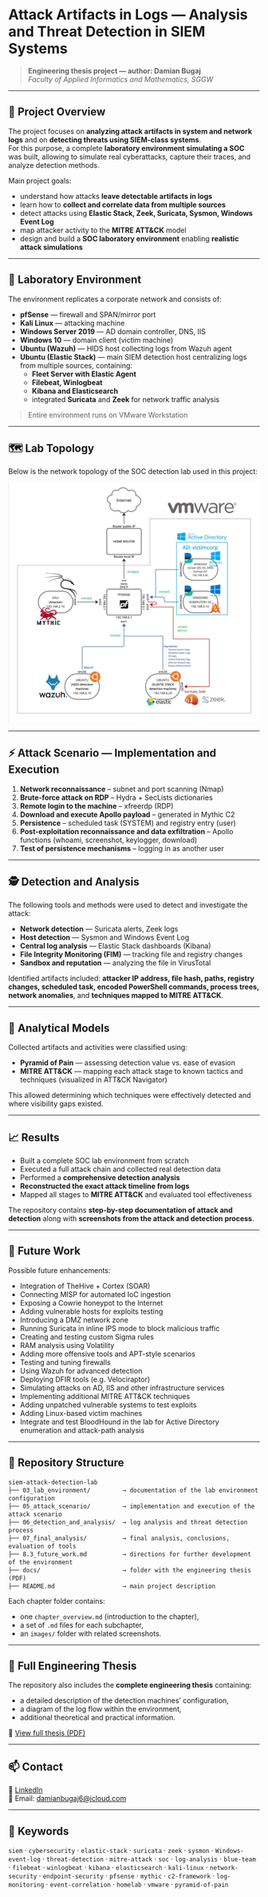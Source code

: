 # Attack Artifacts in Logs — Analysis and Threat Detection in SIEM Systems

> **Engineering thesis project — author: Damian Bugaj**  
> *Faculty of Applied Informatics and Mathematics, SGGW*

---

## 📌 Project Overview

The project focuses on **analyzing attack artifacts in system and network logs** and on **detecting threats using SIEM-class systems**.  
For this purpose, a complete **laboratory environment simulating a SOC** was built, allowing to simulate real cyberattacks, capture their traces, and analyze detection methods.

Main project goals:

- understand how attacks **leave detectable artifacts in logs**
- learn how to **collect and correlate data from multiple sources**
- detect attacks using **Elastic Stack, Zeek, Suricata, Sysmon, Windows Event Log**
- map attacker activity to the **MITRE ATT&CK** model
- design and build a **SOC laboratory environment** enabling **realistic attack simulations**

---

## 🧪 Laboratory Environment

The environment replicates a corporate network and consists of:

- **pfSense** — firewall and SPAN/mirror port  
- **Kali Linux** — attacking machine  
- **Windows Server 2019** — AD domain controller, DNS, IIS  
- **Windows 10** — domain client (victim machine)  
- **Ubuntu (Wazuh)** — HIDS host collecting logs from Wazuh agent  
- **Ubuntu (Elastic Stack)** — main SIEM detection host centralizing logs from multiple sources, containing:
  - **Fleet Server with Elastic Agent**
  - **Filebeat, Winlogbeat**
  - **Kibana and Elasticsearch**
  - integrated **Suricata** and **Zeek** for network traffic analysis

> Entire environment runs on VMware Workstation

---

## 🗺️ Lab Topology

Below is the network topology of the SOC detection lab used in this project:

![Lab Topology](./docs/lab_topology.jpg)

---

## ⚡ Attack Scenario — Implementation and Execution

1. **Network reconnaissance** – subnet and port scanning (Nmap)
2. **Brute-force attack on RDP** – Hydra + SecLists dictionaries
3. **Remote login to the machine** – xfreerdp (RDP)
4. **Download and execute Apollo payload** – generated in Mythic C2
5. **Persistence** – scheduled task (SYSTEM) and registry entry (user)
6. **Post-exploitation reconnaissance and data exfiltration** – Apollo functions (whoami, screenshot, keylogger, download)
7. **Test of persistence mechanisms** – logging in as another user

---

## 🕵️ Detection and Analysis

The following tools and methods were used to detect and investigate the attack:

- **Network detection** — Suricata alerts, Zeek logs
- **Host detection** — Sysmon and Windows Event Log 
- **Central log analysis** — Elastic Stack dashboards (Kibana)  
- **File Integrity Monitoring (FIM)** — tracking file and registry changes  
- **Sandbox and reputation** — analyzing the file in VirusTotal

Identified artifacts included: **attacker IP address, file hash, paths, registry changes, scheduled task, encoded PowerShell commands, process trees, network anomalies**, and **techniques mapped to MITRE ATT&CK**.

---

## 🧠 Analytical Models

Collected artifacts and activities were classified using:

- **Pyramid of Pain** — assessing detection value vs. ease of evasion  
- **MITRE ATT&CK** — mapping each attack stage to known tactics and techniques (visualized in ATT&CK Navigator)

This allowed determining which techniques were effectively detected and where visibility gaps existed.

---

## 📈 Results

- Built a complete SOC lab environment from scratch  
- Executed a full attack chain and collected real detection data  
- Performed a **comprehensive detection analysis**  
- **Reconstructed the exact attack timeline from logs**
- Mapped all stages to **MITRE ATT&CK** and evaluated tool effectiveness  

The repository contains **step-by-step documentation of attack and detection** along with **screenshots from the attack and detection process**.

---

## 🚀 Future Work

Possible future enhancements:

- Integration of TheHive + Cortex (SOAR)  
- Connecting MISP for automated IoC ingestion  
- Exposing a Cowrie honeypot to the Internet  
- Adding vulnerable hosts for exploits testing  
- Introducing a DMZ network zone  
- Running Suricata in inline IPS mode to block malicious traffic
- Creating and testing custom Sigma rules  
- RAM analysis using Volatility  
- Adding more offensive tools and APT-style scenarios
- Testing and tuning firewalls  
- Using Wazuh for advanced detection  
- Deploying DFIR tools (e.g. Velociraptor)  
- Simulating attacks on AD, IIS and other infrastructure services  
- Implementing additional MITRE ATT&CK techniques
- Adding unpatched vulnerable systems to test exploits
- Adding Linux-based victim machines
- Integrate and test BloodHound in the lab for Active Directory enumeration and attack-path analysis


---

## 📂 Repository Structure
```
siem-attack-detection-lab
├── 03_lab_environment/         → documentation of the lab environment configuration
├── 05_attack_scenario/         → implementation and execution of the attack scenario
├── 06_detection_and_analysis/  → log analysis and threat detection process
├── 07_final_analysis/          → final analysis, conclusions, evaluation of tools
├── 8.3_future_work.md          → directions for further development of the environment
├── docs/                       → folder with the engineering thesis (PDF)
├── README.md                   → main project description
```

Each chapter folder contains:
- one `chapter_overview.md` (introduction to the chapter),
- a set of `.md` files for each subchapter,
- an `images/` folder with related screenshots.

---

## 📘 Full Engineering Thesis

The repository also includes the **complete engineering thesis** containing:

- a detailed description of the detection machines’ configuration,  
- a diagram of the log flow within the environment,  
- additional theoretical and practical information.

📄 [View full thesis (PDF)](./docs/my_engineering_thesis.pdf)

---

## 📫 Contact

🔗 [LinkedIn](https://www.linkedin.com/in/damian-bugaj-4a948827a/)  
📧 Email: damianbugaj6@icloud.com

---

## 📌 Keywords

`siem` · `cybersecurity` · `elastic-stack` · `suricata` · `zeek` · `sysmon` · `Windows-event-log` · `threat-detection` · `mitre-attack` · `soc` · `log-analysis` · `blue-team` · `filebeat` · `winlogbeat` · `kibana` · `elasticsearch` · `kali-linux` · `network-security` · `endpoint-security` · `pfsense` · `mythic` · `c2-framework` · `log-monitoring` · `event-correlation` · `homelab` · `vmware` · `pyramid-of-pain` 

